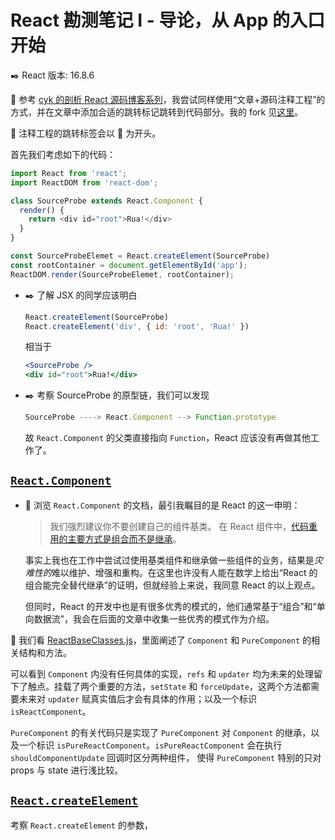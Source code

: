 # React 勘测笔记 I - 导论，从 App 的入口开始

:black_nib: React 版本: 16.8.6

:beers: 参考 [cyk 的剖析 React 源码博客系列](https://juejin.im/post/5cbae9a8e51d456e2809fba3)，我尝试同样使用“文章+源码注释工程”的方式，并在文章中添加合适的跳转标记跳转到代码部分。我的 fork 见[这里](https://github.com/TAUnionOtto/react-interpretation)。

:dolphin: 注释工程的跳转标签会以 :dolphin: 为开头。

首先我们考虑如下的代码：

```js
import React from 'react';
import ReactDOM from 'react-dom';

class SourceProbe extends React.Component {
  render() {
    return <div id="root">Rua!</div>
  }
}

const SourceProbeElemet = React.createElement(SourceProbe)
const rootContainer = document.getElementById('app');
ReactDOM.render(SourceProbeElemet, rootContainer);
```

- :black_nib: 了解 JSX 的同学应该明白 

  ```js
  React.createElement(SourceProbe)  
  React.createElement('div', { id: 'root', 'Rua!' })
  ```

  相当于

  ```jsx
  <SourceProbe />
  <div id="root">Rua!</div>
  ```

- :black_nib: 考察 SourceProbe 的原型链，我们可以发现

  ```js
  SourceProbe ----> React.Component --> Function.prototype
  ```

  故 `React.Component` 的父类直接指向 `Function`，React 应该没有再做其他工作了。

## [`React.Component`](https://zh-hans.reactjs.org/docs/react-component.html)

- :watermelon: 浏览 `React.Component` 的文档，最引我瞩目的是 React 的这一申明：

  > 我们强烈建议你不要创建自己的组件基类。 在 React 组件中，[代码重用的主要方式是组合而不是继承](https://zh-hans.reactjs.org/docs/composition-vs-inheritance.html)。

  事实上我也在工作中尝试过使用基类组件和继承做一些组件的业务，结果是*灾难性的*难以维护、增强和重构。在这里也许没有人能在数学上给出“React 的组合能完全替代继承”的证明，但就经验上来说，我同意 React 的以上观点。

  但同时，React 的开发中也是有很多优秀的模式的，他们通常基于“组合”和“单向数据流”，我会在后面的文章中收集一些优秀的模式作为介绍。

:dolphin: 我们看 [ReactBaseClasses.js](https://github.com/TAUnionOtto/react-interpretation/blob/master/packages/react/src/ReactBaseClasses.js)，里面阐述了 `Component` 和 `PureComponent` 的相关结构和方法。

可以看到 `Component` 内没有任何具体的实现，`refs` 和 `updater` 均为未来的处理留下了触点。挂载了两个重要的方法，`setState` 和 `forceUpdate`，这两个方法都需要未来对 `updater` 赋真实值后才会有具体的作用；以及一个标识 `isReactComponent`。

`PureComponent` 的有关代码只是实现了 `PureComponent` 对 `Component` 的继承，以及一个标识 `isPureReactComponent`。`isPureReactComponent` 会在执行 `shouldComponentUpdate` 回调时区分两种组件， 使得 `PureComponent` 特别的只对 props 与 state 进行浅比较。

## [`React.createElement`](https://zh-hans.reactjs.org/docs/react-api.html#createelement)

考察 `React.createElement` 的参数，


